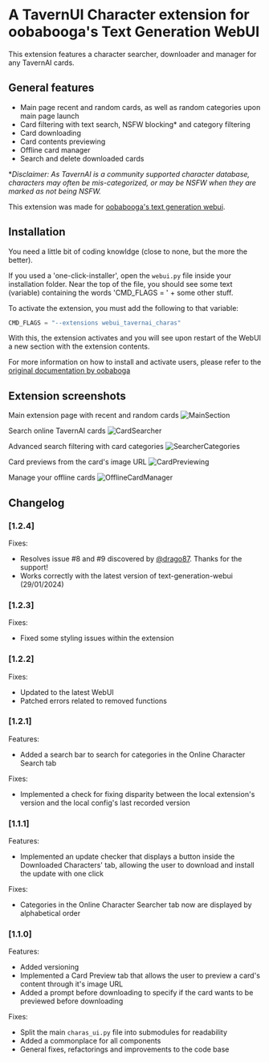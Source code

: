 # A TavernUI Character extension for oobabooga's Text Generation WebUI

This extension features a character searcher, downloader and manager for any TavernAI
cards.

## General features
- Main page recent and random cards, as well as random categories upon main page launch
- Card filtering with text search, NSFW blocking* and category filtering
- Card downloading
- Card contents previewing
- Offline card manager
- Search and delete downloaded cards

**Disclaimer: As TavernAI is a community supported character database, characters may often be mis-categorized, or may be NSFW when they are marked as not being NSFW.*

This extension was made for [oobabooga's text generation webui](https://github.com/oobabooga/text-generation-webui).

## Installation
You need a little bit of coding knowldge (close to none, but the more the better).

If you used a 'one-click-installer', open the `webui.py` file inside your installation folder. Near the top of the file, you should see some text (variable) containing the words 'CMD_FLAGS = ' + some other stuff. 

To activate the extension, you must add the following to that variable:
```py
CMD_FLAGS = "--extensions webui_tavernai_charas"
```

With this, the extension activates and you will see upon restart of the WebUI a new section with the extension contents.

For more information on how to install and activate users, please refer to the [original documentation by oobaboga](https://github.com/oobabooga/text-generation-webui/blob/main/docs/Extensions.md)

## Extension screenshots

Main extension page with recent and random cards
![MainSection](https://raw.githubusercontent.com/SkinnyDevi/webui_tavernai_charas/master/docs/main-online.png)

Search online TavernAI cards
![CardSearcher](https://raw.githubusercontent.com/SkinnyDevi/webui_tavernai_charas/master/docs/main-searcher.png)

Advanced search filtering with card categories
![SearcherCategories](https://raw.githubusercontent.com/SkinnyDevi/webui_tavernai_charas/master/docs/searcher-categories.png)

Card previews from the card's image URL
![CardPreviewing](https://raw.githubusercontent.com/SkinnyDevi/webui_tavernai_charas/master/docs/card-previewer.png)

Manage your offline cards
![OfflineCardManager](https://raw.githubusercontent.com/SkinnyDevi/webui_tavernai_charas/master/docs/offline-cards.png)


## Changelog

### [1.2.4]
Fixes:
* Resolves issue #8 and #9 discovered by [@drago87](https://github.com/drago87). Thanks for the support!
* Works correctly with the latest version of text-generation-webui (29/01/2024)

### [1.2.3]
Fixes:
* Fixed some styling issues within the extension

### [1.2.2]
Fixes:
* Updated to the latest WebUI
* Patched errors related to removed functions

### [1.2.1]
Features:
- Added a search bar to search for categories in the Online Character Search tab

Fixes:
* Implemented a check for fixing disparity between the local extension's version and the local config's last recorded version

### [1.1.1]
Features:
* Implemented an update checker that displays a button inside the Downloaded Characters' tab, allowing the user to download and install the update with one click

Fixes:
* Categories in the Online Character Searcher tab now are displayed by alphabetical order

### [1.1.0]
Features:
- Added versioning
- Implemented a Card Preview tab that allows the user to preview a card's content through it's image URL
- Added a prompt before downloading to specify if the card wants to be previewed before downloading

Fixes:
* Split the main `charas_ui.py` file into submodules for readability
* Added a commonplace for all components
* General fixes, refactorings and improvements to the code base